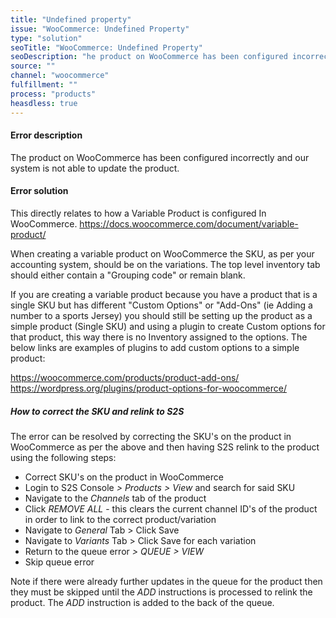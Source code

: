 ```yaml
---
title: "Undefined property"
issue: "WooCommerce: Undefined Property"
type: "solution"
seoTitle: "WooCommerce: Undefined Property"
seoDescription: "he product on WooCommerce has been configured incorrectly and our system is not able to update the product."
source: ""
channel: "woocommerce"
fulfillment: ""
process: "products"
heasdless: true
---
```


#### Error description
The product on WooCommerce has been configured incorrectly and our system is not able to update the product.

#### Error solution
This directly relates to how a Variable Product is configured In WooCommerce.
https://docs.woocommerce.com/document/variable-product/

When creating a variable product on WooCommerce the SKU, as per your accounting system, should be on the variations. The top level inventory tab should either contain a "Grouping code" or remain blank.

If you are creating a variable product because you have a product that is a single SKU but has different  "Custom Options" or "Add-Ons" (ie Adding a number to a sports Jersey) you should still be setting up the product as a simple product (Single SKU) and using a plugin to create Custom options for that product, this way there is no Inventory assigned to the options. The below links are examples of plugins to add custom options to a simple product:

https://woocommerce.com/products/product-add-ons/   
https://wordpress.org/plugins/product-options-for-woocommerce/

##### How to correct the SKU and relink to S2S

The error can be resolved by correcting the SKU's on the product in WooCommerce as per the above and then having S2S relink to the product using the following steps:

- Correct SKU's on the product in WooCommerce
- Login to S2S Console *> Products > View* and search for said SKU
- Navigate to the *Channels* tab of the product
- Click *REMOVE ALL* - this clears the current channel ID's of the product in order to link to the correct product/variation
- Navigate to *General* Tab > Click Save
- Navigate to *Variants* Tab > Click Save for each variation
- Return to the queue error *> QUEUE > VIEW*
- Skip queue error

Note if there were already further updates in the queue for the product then they must be skipped until the *ADD* instructions is processed to relink the product. The *ADD* instruction is added to the back of the queue.


